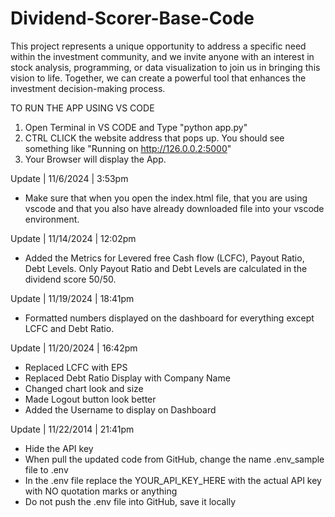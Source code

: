 # Dividend-Scorer-Base-Code
 This project represents a unique opportunity to address a specific need within the investment community, and we invite anyone with an interest in stock analysis, programming, or data visualization to join us in bringing this vision to life. Together, we can create a powerful tool that enhances the investment decision-making process. 

TO RUN THE APP USING VS CODE
1. Open Terminal in VS CODE and Type "python app.py"
2. CTRL CLICK the website address that pops up. You should see something like "Running on http://126.0.0.2:5000"
3. Your Browser will display the App.


Update  |  11/6/2024  |  3:53pm
- Make sure that when you open the index.html file, that you are using vscode and that you also have already downloaded file into your vscode environment.

Update | 11/14/2024 | 12:02pm
- Added the Metrics for Levered free Cash flow (LCFC), Payout Ratio, Debt Levels. Only Payout Ratio and Debt Levels are calculated in the dividend score 50/50. 

Update | 11/19/2024 | 18:41pm
- Formatted numbers displayed on the dashboard for everything except LCFC and Debt Ratio.

Update | 11/20/2024 | 16:42pm
- Replaced LCFC with EPS
- Replaced Debt Ratio Display with Company Name
- Changed chart look and size
- Made Logout button look better
- Added the Username to display on Dashboard

Update | 11/22/2014 | 21:41pm
- Hide the API key
- When pull the updated code from GitHub, change the name .env_sample file to .env 
- In the .env file replace the YOUR_API_KEY_HERE with the actual API key with NO quotation marks or anything
- Do not push the .env file into GitHub, save it locally 
